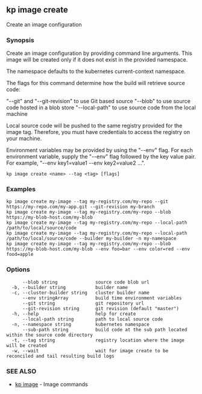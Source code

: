 ## kp image create

Create an image configuration

### Synopsis

Create an image configuration by providing command line arguments.
This image will be created only if it does not exist in the provided namespace.

The namespace defaults to the kubernetes current-context namespace.

The flags for this command determine how the build will retrieve source code:

  "--git" and "--git-revision" to use Git based source
  "--blob" to use source code hosted in a blob store
  "--local-path" to use source code from the local machine

Local source code will be pushed to the same registry provided for the image tag.
Therefore, you must have credentials to access the registry on your machine.

Environment variables may be provided by using the "--env" flag.
For each environment variable, supply the "--env" flag followed by the key value pair.
For example, "--env key1=value1 --env key2=value2 ...".

```
kp image create <name> --tag <tag> [flags]
```

### Examples

```
kp image create my-image --tag my-registry.com/my-repo --git https://my-repo.com/my-app.git --git-revision my-branch
kp image create my-image --tag my-registry.com/my-repo --blob https://my-blob-host.com/my-blob
kp image create my-image --tag my-registry.com/my-repo --local-path /path/to/local/source/code
kp image create my-image --tag my-registry.com/my-repo --local-path /path/to/local/source/code --builder my-builder -n my-namespace
kp image create my-image --tag my-registry.com/my-repo --blob https://my-blob-host.com/my-blob --env foo=bar --env color=red --env food=apple
```

### Options

```
      --blob string              source code blob url
  -b, --builder string           builder name
  -c, --cluster-builder string   cluster builder name
      --env stringArray          build time environment variables
      --git string               git repository url
      --git-revision string      git revision (default "master")
  -h, --help                     help for create
      --local-path string        path to local source code
  -n, --namespace string         kubernetes namespace
      --sub-path string          build code at the sub path located within the source code directory
  -t, --tag string               registry location where the image will be created
  -w, --wait                     wait for image create to be reconciled and tail resulting build logs
```

### SEE ALSO

* [kp image](kp_image.md)	 - Image commands

